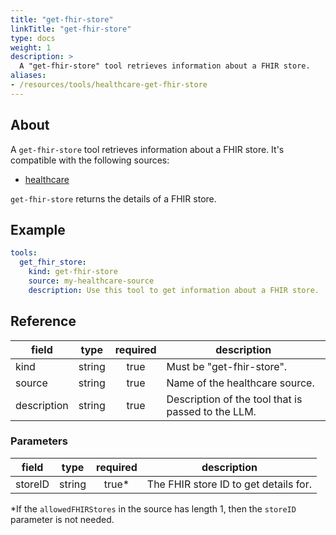 ```yaml
---
title: "get-fhir-store"
linkTitle: "get-fhir-store"
type: docs
weight: 1
description: >
  A "get-fhir-store" tool retrieves information about a FHIR store.
aliases:
- /resources/tools/healthcare-get-fhir-store
---
```


## About

A `get-fhir-store` tool retrieves information about a FHIR store. It's
compatible with the following sources:

- [healthcare](../../sources/healthcare.md)

`get-fhir-store` returns the details of a FHIR store.

## Example

```yaml
tools:
  get_fhir_store:
    kind: get-fhir-store
    source: my-healthcare-source
    description: Use this tool to get information about a FHIR store.
```

## Reference

| **field**   |                  **type**                  | **required** | **description**                                    |
|-------------|:------------------------------------------:|:------------:|----------------------------------------------------|
| kind        |                   string                   |     true     | Must be "get-fhir-store".                          |
| source      |                   string                   |     true     | Name of the healthcare source.                     |
| description |                   string                   |     true     | Description of the tool that is passed to the LLM. |

### Parameters

| **field** |  **type**  | **required** | **description**                       |
|-----------|:----------:|:------------:|---------------------------------------|
| storeID   |   string   |     true*    | The FHIR store ID to get details for. |

*If the `allowedFHIRStores` in the source has length 1, then the `storeID` parameter is not needed.
